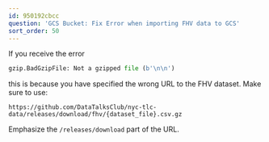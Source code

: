 ```yaml
---
id: 950192cbcc
question: 'GCS Bucket: Fix Error when importing FHV data to GCS'
sort_order: 50
---
```


If you receive the error 

```python
gzip.BadGzipFile: Not a gzipped file (b'\n\n')
```

this is because you have specified the wrong URL to the FHV dataset. Make sure to use:

```
https://github.com/DataTalksClub/nyc-tlc-data/releases/download/fhv/{dataset_file}.csv.gz
```

Emphasize the `/releases/download` part of the URL.